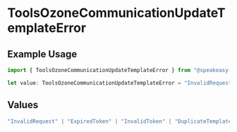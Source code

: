 # ToolsOzoneCommunicationUpdateTemplateError

## Example Usage

```typescript
import { ToolsOzoneCommunicationUpdateTemplateError } from "@speakeasy-sdks/bluesky/models/errors";

let value: ToolsOzoneCommunicationUpdateTemplateError = "InvalidRequest";
```

## Values

```typescript
"InvalidRequest" | "ExpiredToken" | "InvalidToken" | "DuplicateTemplateName"
```